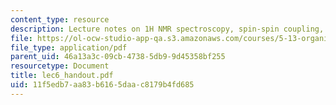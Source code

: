 ```yaml
---
content_type: resource
description: Lecture notes on 1H NMR spectroscopy, spin-spin coupling, and connectivity.
file: https://ol-ocw-studio-app-qa.s3.amazonaws.com/courses/5-13-organic-chemistry-ii-fall-2003/11f5edb7aa83b6165daac8179b4fd685_lec6_handout.pdf
file_type: application/pdf
parent_uid: 46a13a3c-09cb-4738-5db9-9d45358bf255
resourcetype: Document
title: lec6_handout.pdf
uid: 11f5edb7-aa83-b616-5daa-c8179b4fd685
---
```

